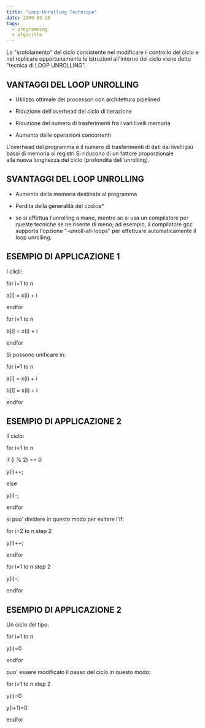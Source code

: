 ```yaml
---
title: "Loop-Unrolling Technique"
date: 2009-05-20
tags:
  - programming
  - algorithm
---
```

Lo "srotolamento" del ciclo consistente nel modificare il controllo del ciclo e nel replicare opportunamente le istruzioni all'interno del ciclo viene detto "tecnica di LOOP UNROLLING".

<!-- truncate -->

## VANTAGGI DEL LOOP UNROLLING

- Utilizzo ottimale dei processori con architettura pipelined

- Riduzione dell'overhead del ciclo di iterazione

- Riduzione del numero di trasferimenti fra i vari livelli memoria

- Aumento delle operazioni concorrenti

L'overhead del programma e il numero di trasferimenti di dati dai livelli più bassi di memoria ai registri Si riducono di un fattore proporzionale alla nuova lunghezza del ciclo (profondità dell'unrolling).

## SVANTAGGI DEL LOOP UNROLLING

- Aumento della memoria destinata al programma

- Perdita della generalità del codice*

* se si effettua l'unrolling a mano, mentre se si usa un compilatore per queste tecniche se ne risente di meno; ad esempio, il compilatore gcc supporta l'opzione "-unroll-all-loops" per effettuare automaticamente il loop unrolling.

## ESEMPIO DI APPLICAZIONE 1

I clicli:

for i=1 to n

a[i] = x(i) + i

endfor

for i=1 to n

b[i] = x(i) + i

endfor

Si possono unificare in:

for i=1 to n

a[i] = x(i) + i

b[i] = x(i) + i

endfor

## ESEMPIO DI APPLICAZIONE 2

Il ciclo:

for i=1 to n

if (i % 2) == 0

y(i)++;

else

y(i)-;

endfor

si puo' dividere in questo modo per evitare l'if:

for i=2 to n step 2

y(i)++;

endfor

for i=1 to n step 2

y(i)-;

endfor

## ESEMPIO DI APPLICAZIONE 2

Un ciclo del tipo:

for i=1 to n

y(i)=0

endfor

puo' essere modificato il passo del ciclo in questo modo:

for i=1 to n step 2

y(i)=0

y(i+1)=0

endfor
